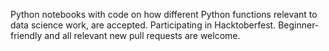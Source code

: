 Python notebooks with code on how different Python functions relevant to data science work, are accepted.
Participating in Hacktoberfest.
Beginner-friendly and all relevant new pull requests are welcome.
